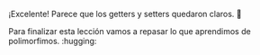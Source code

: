 ¡Excelente! Parece que los getters y setters quedaron claros. :clap:

Para finalizar esta lección vamos a repasar lo que aprendimos de polimorfimos. :hugging:
